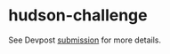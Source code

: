 # hudson-challenge

See Devpost <a href=https://devpost.com/software/geme>submission</a> for more details.

